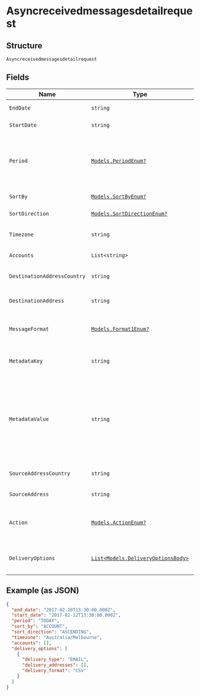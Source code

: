 
# Asyncreceivedmessagesdetailrequest

## Structure

`Asyncreceivedmessagesdetailrequest`

## Fields

| Name | Type | Tags | Description |
|  --- | --- | --- | --- |
| `EndDate` | `string` | Optional | End date time for report window. |
| `StartDate` | `string` | Optional | Start date time for report window. |
| `Period` | [`Models.PeriodEnum?`](../../doc/models/period-enum.md) | Optional | Automatically set a date range based on the period value. Can't be combined with start_date and end_date. |
| `SortBy` | [`Models.SortByEnum?`](../../doc/models/sort-by-enum.md) | Optional | Field to sort results set by |
| `SortDirection` | [`Models.SortDirectionEnum?`](../../doc/models/sort-direction-enum.md) | Optional | Order to sort results by. |
| `Timezone` | `string` | Optional | The timezone to use for the context of the request. |
| `Accounts` | `List<string>` | Optional | Filter results by a specific account. |
| `DestinationAddressCountry` | `string` | Optional | Filter results by destination address country. |
| `DestinationAddress` | `string` | Optional | Filter results by destination address. |
| `MessageFormat` | [`Models.Format1Enum?`](../../doc/models/format-1-enum.md) | Optional | Format of message, SMS or TTS (Text To Speech) |
| `MetadataKey` | `string` | Optional | Filter results for messages that include a metadata key. |
| `MetadataValue` | `string` | Optional | Filter results for messages that include a metadata key containing this value. If this parameter is provided, the metadata_key parameter must also be provided. |
| `SourceAddressCountry` | `string` | Optional | Filter results by source address country. |
| `SourceAddress` | `string` | Optional | Filter results by source address. |
| `Action` | [`Models.ActionEnum?`](../../doc/models/action-enum.md) | Optional | Action that was invoked for this message if any, OPT_OUT, OPT_IN, GLOBAL_OPT_OUT |
| `DeliveryOptions` | [`List<Models.DeliveryOptionsBody>`](../../doc/models/delivery-options-body.md) | Optional | Delivery options for this asynchronous report. |

## Example (as JSON)

```json
{
  "end_date": "2017-02-10T13:30:00.000Z",
  "start_date": "2017-02-12T13:30:00.000Z",
  "period": "TODAY",
  "sort_by": "ACCOUNT",
  "sort_direction": "ASCENDING",
  "timezone": "Australia/Melbourne",
  "accounts": [],
  "delivery_options": [
    {
      "delivery_type": "EMAIL",
      "delivery_addresses": [],
      "delivery_format": "CSV"
    }
  ]
}
```

